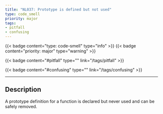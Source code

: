 ```yaml
---
title: "NL037: Prototype is defined but not used"
type: code_smell
priority: major
tags:
- pitfall 
- confusing 
---
```


{{< badge content="type: code-smell" type="info" >}}
{{< badge content="priority: major" type="warning" >}}


{{< badge content="#pitfall" type="" link="/tags/pitfall" >}}

{{< badge content="#confusing" type="" link="/tags/confusing" >}}

---

## Description
A prototype definition for a function is declared but never used and can be safely removed.
